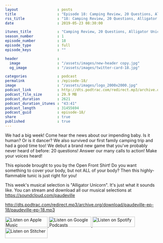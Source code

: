 ```yaml
---
layout                  : posts
title                   : "Episode 18: Camping Review, 20 Questions, Alligator Unicorn"
rss_title               : "18: Camping Review, 20 Questions, Alligator Unicorn"
date                    : 2019-05-23 08:30:00

itunes_title			: "Camping Review, 20 Questions, Alligator Unicorn"
season_number			: 1
episode_number			: 18
episode_type			: full
episode_keys			: ""

header                  : 
  image                 : "/assets/images/new-header copy.jpg"
  og_image              : "/assets/images/twitter-card-18.jpg"

categories              : podcast
permalink               : /episode-18/
image                   : "/assets/images/logo_2000x2000.jpg"
podcast_link            : http://dts.podtrac.com/redirect.mp3/archive.org/download/paudeville-ep-18/paudeville-ep-18.mp3
podcast_file_size       : 29.9 MB
podcast_duration        : 2621
podcast_duration_itunes : "43:41"
podcast_length          : 31455694
podcast_guid            : episode-18/
share                   : true
published               : true 
---
```

We had a big week! Come hear the news about our impending baby. Is it human? Or is it dancer?
We also survived our first family camping trip and had a good time too!
We debut a brand new game that you've probably never heard of before: 20 questions!
Answer our many calls to action! Make your voices heard!

This episode brought to you by the Open Front Shirt! Do you want something to cover your body, but not ALL of your body? Then this highly-flammable tunic is just right for you!

This week's musical selection is "Alligator Unicorn". It's just what it sounds like. You can stream and download all our musical selections at <a href="https://soundcloud.com/paudeville">https://soundcloud.com/paudeville</a>

http://dts.podtrac.com/redirect.mp3/archive.org/download/paudeville-ep-18/paudeville-ep-18.mp3

<a href="https://itunes.apple.com/us/podcast/paudeville/id1450915591">
	<img src='{{ site.url }}{{ site.baseurl }}/assets/images/US_UK_Apple_Podcasts_Listen_Badge_RGB_140x34.png' width='140px' height='34' alt='Listen on Apple Music'/>
</a>
<a href="https://podcasts.google.com/feed/aHR0cHM6Ly9wYXVkZXZpbGxlLmNvbS9wb2RjYXN0LWZlZWQueG1s">
	<img src='{{ site.url }}{{ site.baseurl }}/assets/images/google_podcasts_badge_140x34.png' width='140px' height='34' alt='Listen on Google Podcasts'/>
</a>
<a href="https://open.spotify.com/show/4q5RNUUtU4XFqsymP7dcTw">
	<img src='{{ site.url }}{{ site.baseurl }}/assets/images/Spotify_Listen_Badge_RGB_140x34.png' width='140px' height='34' alt='Listen on Spotify'/>
</a>
<a href="https://www.stitcher.com/s?fid=363388&refid=stpr">
	<img src='{{ site.url }}{{ site.baseurl }}/assets/images/Stitcher_Listen_Badge_Color_Dark_BG_140x34.png' width='140px' height='34' alt='Listen on Stitcher'/>
</a>
